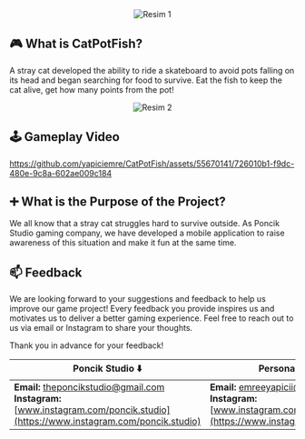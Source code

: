 <div style="display: flex; justify-content: center;">
  <img src="https://github.com/yapiciemre/CatPotFish/assets/55670141/4d940e1e-e59e-4e01-8924-811bb0e9728a" alt="Resim 1" style=";">
</div>



## 🎮 What is CatPotFish?

A stray cat developed the ability to ride a skateboard to avoid pots falling on its head and began searching for food to survive. Eat the fish to keep the cat alive, get how many points from the pot!

<div style="display: flex; justify-content: center;">
  <img src="https://github.com/yapiciemre/CatPotFish/assets/55670141/165c9a08-111b-46bd-887d-a1798a430369" alt="Resim 2" style=";">
</div>

## 🕹️ Gameplay Video

https://github.com/yapiciemre/CatPotFish/assets/55670141/726010b1-f9dc-480e-9c8a-602ae009c184


## ➕ What is the Purpose of the Project?
We all know that a stray cat struggles hard to survive outside. As Poncik Studio gaming company, we have developed a mobile application to raise awareness of this situation and make it fun at the same time.


## 📫 Feedback
We are looking forward to your suggestions and feedback to help us improve our game project! Every feedback you provide inspires us and motivates us to deliver a better gaming experience. Feel free to reach out to us via email or Instagram to share your thoughts.

Thank you in advance for your feedback!

| Poncik Studio ⬇️ | Personal Account ⬇️ |
|------------------|-------------------|
| **Email:** [theponcikstudio@gmail.com](mailto:theponcikstudio@gmail.com) <br> **Instagram:** [www.instagram.com/poncik.studio](https://www.instagram.com/poncik.studio) | **Email:** [emreeyapicii@gmail.com](mailto:emreeyapicii@gmail.com) <br> **Instagram:** [www.instagram.com/yapiciiemree](https://www.instagram.com/yapiciiemree) |
